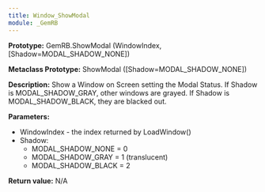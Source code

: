 ```yaml
---
title: Window_ShowModal
module: _GemRB
---
```


**Prototype:** GemRB.ShowModal (WindowIndex, [Shadow=MODAL_SHADOW_NONE])

**Metaclass Prototype:** ShowModal ([Shadow=MODAL_SHADOW_NONE])

**Description:** Show a Window on Screen setting the Modal Status. If 
Shadow is MODAL_SHADOW_GRAY, other windows are grayed. If Shadow is 
MODAL_SHADOW_BLACK, they are blacked out.

**Parameters:**
  * WindowIndex - the index returned by LoadWindow()
  * Shadow:
    * MODAL_SHADOW_NONE = 0
    * MODAL_SHADOW_GRAY = 1 (translucent)
    * MODAL_SHADOW_BLACK = 2

**Return value:** N/A

